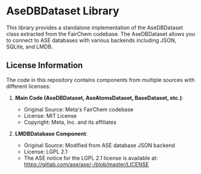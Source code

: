 # AseDBDataset Library

This library provides a standalone implementation of the AseDBDataset class extracted from the FairChem codebase. The AseDBDataset allows you to connect to ASE databases with various backends including JSON, SQLite, and LMDB.

## License Information

The code in this repository contains components from multiple sources with different licenses:

1. **Main Code (AseDBDataset, AseAtomsDataset, BaseDataset, etc.)**:
   - Original Source: Meta's FairChem codebase
   - License: MIT License
   - Copyright: Meta, Inc. and its affiliates

2. **LMDBDatabase Component**:
   - Original Source: Modified from ASE database JSON backend
   - License: LGPL 2.1
   - The ASE notice for the LGPL 2.1 license is available at: https://gitlab.com/ase/ase/-/blob/master/LICENSE
